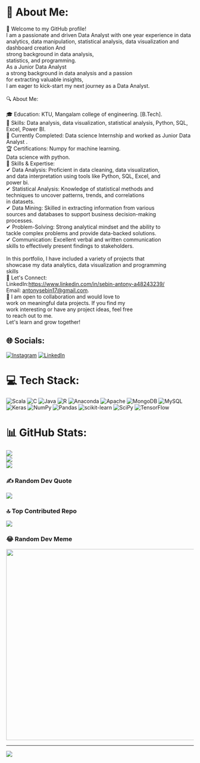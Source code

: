 # 💫 About Me:
👋 Welcome to my GitHub profile!<br> I am a passionate and driven Data Analyst  with one year experience in data analytics,
data manipulation, statistical analysis, data visualization and dashboard creation And <br>strong background in data analysis, <br>statistics, and programming.<br>As a Junior Data Analyst <br> a strong background in data analysis and a passion <br>for extracting valuable insights, <br>I am eager to kick-start my next journey as a Data Analyst.<br><br>🔍 About Me:<br><br>🎓 Education: KTU, Mangalam college of engineering. [B.Tech].<br>💼 Skills: Data analysis, data visualization, statistical analysis, Python, SQL, Excel, Power BI.<br>🌱 Currently Completed: Data science Internship and worked as Junior Data Analyst
.<br>🏆 Certifications: Numpy for machine learning.<br>                                 Data science with python.<br>🔬 Skills & Expertise:<br>✔ Data Analysis: Proficient in data cleaning, data visualization,<br> and data interpretation using tools like Python, SQL, Excel, and <br>power bi.<br>✔ Statistical Analysis: Knowledge of statistical methods and <br>techniques to uncover patterns, trends, and correlations<br> in datasets.<br>✔ Data Mining: Skilled in extracting information from various<br> sources and databases to support business decision-making<br> processes.<br>✔ Problem-Solving: Strong analytical mindset and the ability to<br> tackle complex problems and provide data-backed solutions.<br>✔ Communication: Excellent verbal and written communication<br> skills to effectively present findings to stakeholders.<br><br>In this portfolio, I have included a variety of projects that<br> showcase my data analytics, data visualization and programming<br>skills<br>📧 Let's Connect:<br>LinkedIn:https://www.linkedin.com/in/sebin-antony-a48243239/<br>Email: antonysebin17@gmail.com.<br>🤝 I am open to collaboration and would love to <br>work on meaningful data projects. If you find my <br>work interesting or have any project ideas, feel free <br>to reach out to me. <br>Let's learn and grow together!


## 🌐 Socials:
[![Instagram](https://img.shields.io/badge/Instagram-%23E4405F.svg?logo=Instagram&logoColor=white)](https://instagram.com/mr__sebs) [![LinkedIn](https://img.shields.io/badge/LinkedIn-%230077B5.svg?logo=linkedin&logoColor=white)](https://linkedin.com/in/https://www.linkedin.com/in/sebin-antony-a48243239/) 

# 💻 Tech Stack:
![Scala](https://img.shields.io/badge/scala-%23DC322F.svg?style=for-the-badge&logo=scala&logoColor=white) ![C](https://img.shields.io/badge/c-%2300599C.svg?style=for-the-badge&logo=c&logoColor=white) ![Java](https://img.shields.io/badge/java-%23ED8B00.svg?style=for-the-badge&logo=java&logoColor=white) ![R](https://img.shields.io/badge/r-%23276DC3.svg?style=for-the-badge&logo=r&logoColor=white) ![Anaconda](https://img.shields.io/badge/Anaconda-%2344A833.svg?style=for-the-badge&logo=anaconda&logoColor=white) ![Apache](https://img.shields.io/badge/apache-%23D42029.svg?style=for-the-badge&logo=apache&logoColor=white) ![MongoDB](https://img.shields.io/badge/MongoDB-%234ea94b.svg?style=for-the-badge&logo=mongodb&logoColor=white) ![MySQL](https://img.shields.io/badge/mysql-%2300f.svg?style=for-the-badge&logo=mysql&logoColor=white) ![Keras](https://img.shields.io/badge/Keras-%23D00000.svg?style=for-the-badge&logo=Keras&logoColor=white) ![NumPy](https://img.shields.io/badge/numpy-%23013243.svg?style=for-the-badge&logo=numpy&logoColor=white) ![Pandas](https://img.shields.io/badge/pandas-%23150458.svg?style=for-the-badge&logo=pandas&logoColor=white) ![scikit-learn](https://img.shields.io/badge/scikit--learn-%23F7931E.svg?style=for-the-badge&logo=scikit-learn&logoColor=white) ![SciPy](https://img.shields.io/badge/SciPy-%230C55A5.svg?style=for-the-badge&logo=scipy&logoColor=%white) ![TensorFlow](https://img.shields.io/badge/TensorFlow-%23FF6F00.svg?style=for-the-badge&logo=TensorFlow&logoColor=white)
# 📊 GitHub Stats:
![](https://github-readme-stats.vercel.app/api?username=antonysebin&theme=tokyonight&hide_border=false&include_all_commits=false&count_private=false)<br/>
![](https://github-readme-streak-stats.herokuapp.com/?user=antonysebin&theme=tokyonight&hide_border=false)<br/>
![](https://github-readme-stats.vercel.app/api/top-langs/?username=antonysebin&theme=tokyonight&hide_border=false&include_all_commits=false&count_private=false&layout=compact)

### ✍️ Random Dev Quote
![](https://quotes-github-readme.vercel.app/api?type=horizontal&theme=radical)

### 🔝 Top Contributed Repo
![](https://github-contributor-stats.vercel.app/api?username=antonysebin&limit=5&theme=dark&combine_all_yearly_contributions=true)

### 😂 Random Dev Meme
<img src="https://rm.up.railway.app/" width="512px"/>

---
[![](https://visitcount.itsvg.in/api?id=antonysebin&icon=0&color=0)](https://visitcount.itsvg.in)

<!-- Proudly created with GPRM ( https://gprm.itsvg.in ) -->
